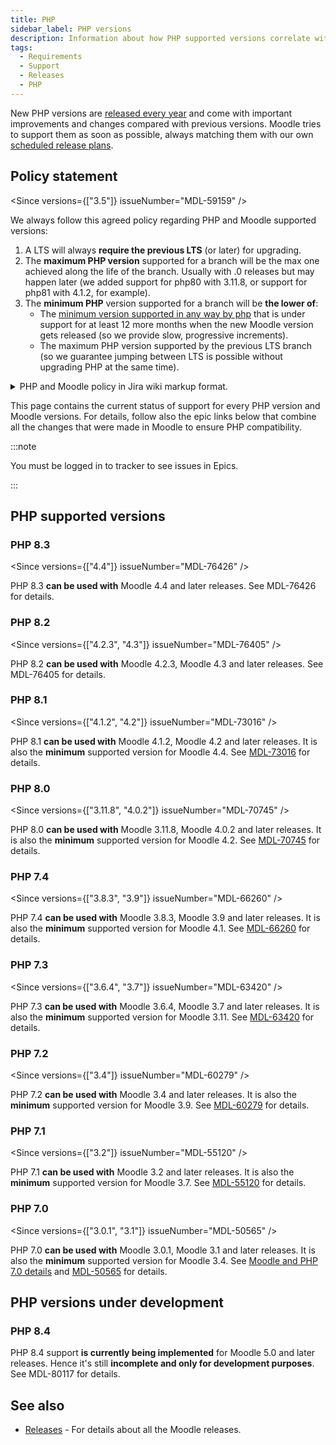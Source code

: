 ```yaml
---
title: PHP
sidebar_label: PHP versions
description: Information about how PHP supported versions correlate with Moodle releases and the policy controlling it.
tags:
  - Requirements
  - Support
  - Releases
  - PHP
---
```


New PHP versions are [released every year](https://www.php.net/supported-versions.php) and come with important improvements and changes compared with previous versions. Moodle tries to support them as soon as possible, always matching them with our own [scheduled release plans](../../releases.md).

## Policy statement

<Since versions={["3.5"]} issueNumber="MDL-59159" />

We always follow this agreed policy regarding PHP and Moodle supported versions:

1. A LTS will always **require the previous LTS** (or later) for upgrading.
2. The **maximum PHP version** supported for a branch will be the max one achieved along the life of the branch. Usually with .0 releases but may happen later (we added support for php80 with 3.11.8, or support for php81 with 4.1.2, for example).
3. The **minimum PHP** version supported for a branch will be **the lower of**:
    - The [minimum version supported in any way by php](https://www.php.net/supported-versions.php) that is under support for at least 12 more months when the new Moodle version gets released (so we provide slow, progressive increments).
    - The maximum PHP version supported by the previous LTS branch (so we guarantee jumping between LTS is possible without upgrading PHP at the same time).

<details>

<summary>PHP and Moodle policy in Jira wiki markup format.</summary>

```txt
{panel:title=Policy: PHP & Moodle supported versions|borderStyle=dashed|borderColor=#cccccc|titleBGColor=#f7d6c1|bgColor=#ffffce}
Since Moodle 3.5 (MDL-59159), these rules apply to decide Minimum PHP and Moodle versions supported:
 # A LTS will always require the previous LTS (or later) for upgrading.
 # The maximum PHP version supported for a branch will be the max one achieved along the life of the branch. Usually with .0 releases but may happen later (we added support for php80 with 3.11.8, or support for php81 with 4.1.2, for example).
 # The minimum PHP version supported for a branch will be *the lower of*:
 -- The [minimum version supported in any way by php|http://php.net/supported-versions.php] that is under support for at least 12 more months when the new Moodle version gets released (so we provide slow, progressive increments).
 -- The maximum PHP version supported by the previous LTS branch (so we guarantee jumping between LTS is possible without upgrading PHP at the same time).{panel}
```

</details>

This page contains the current status of support for every PHP version and Moodle versions. For details, follow also the epic links below that combine all the changes that were made in Moodle to ensure PHP compatibility.

:::note

You must be logged in to tracker to see issues in Epics.

:::

## PHP supported versions

### PHP 8.3

<Since versions={["4.4"]} issueNumber="MDL-76426" />

PHP 8.3 **can be used with** Moodle 4.4 and later releases. See MDL-76426 for details.

### PHP 8.2

<Since versions={["4.2.3", "4.3"]} issueNumber="MDL-76405" />

PHP 8.2 **can be used with** Moodle 4.2.3, Moodle 4.3 and later releases. See MDL-76405 for details.

### PHP 8.1

<Since versions={["4.1.2", "4.2"]} issueNumber="MDL-73016" />

PHP 8.1 **can be used with** Moodle 4.1.2, Moodle 4.2 and later releases. It is also the **minimum** supported version for Moodle 4.4. See [MDL-73016](https://tracker.moodle.org/browse/MDL-73016) for details.

### PHP 8.0

<Since versions={["3.11.8", "4.0.2"]} issueNumber="MDL-70745" />

PHP 8.0 **can be used with** Moodle 3.11.8, Moodle 4.0.2 and later releases. It is also the **minimum** supported version for Moodle 4.2. See [MDL-70745](https://tracker.moodle.org/browse/MDL-70745) for details.

### PHP 7.4

<Since versions={["3.8.3", "3.9"]} issueNumber="MDL-66260" />

PHP 7.4 **can be used with** Moodle 3.8.3, Moodle 3.9 and later releases. It is also the **minimum** supported version for Moodle 4.1. See [MDL-66260](https://tracker.moodle.org/browse/MDL-66260) for details.

### PHP 7.3

<Since versions={["3.6.4", "3.7"]} issueNumber="MDL-63420" />

PHP 7.3 **can be used with** Moodle 3.6.4, Moodle 3.7 and later releases. It is also the **minimum** supported version for Moodle 3.11. See [MDL-63420](https://tracker.moodle.org/browse/MDL-63420) for details.

### PHP 7.2

<Since versions={["3.4"]} issueNumber="MDL-60279" />

PHP 7.2 **can be used with** Moodle 3.4 and later releases. It is also the **minimum** supported version for Moodle 3.9. See [MDL-60279](https://tracker.moodle.org/browse/MDL-60279) for details.

### PHP 7.1

<Since versions={["3.2"]} issueNumber="MDL-55120" />

PHP 7.1 **can be used with** Moodle 3.2 and later releases. It is also the **minimum** supported version for Moodle 3.7. See [MDL-55120](https://tracker.moodle.org/browse/MDL-55120) for details.

### PHP 7.0

<Since versions={["3.0.1", "3.1"]} issueNumber="MDL-50565" />

PHP 7.0 **can be used with** Moodle 3.0.1, Moodle 3.1 and later releases. It is also the **minimum** supported version for Moodle 3.4. See [Moodle and PHP 7.0 details](https://docs.moodle.org/dev/Moodle_and_PHP_7.0_details) and [MDL-50565](https://tracker.moodle.org/browse/MDL-50565) for details.

## PHP versions under development

### PHP 8.4

PHP 8.4 support **is currently being implemented** for Moodle 5.0 and later releases. Hence it's still **incomplete and only for development purposes**. See MDL-80117 for details.

## See also

- [Releases](../../releases.md) - For details about all the Moodle releases.
